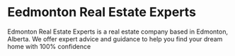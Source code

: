 # Eedmonton Real Estate Experts

Edmonton Real Estate Experts is a real estate company based in Edmonton, Alberta. We offer expert advice and guidance to help you find your dream home with 100% confidence
